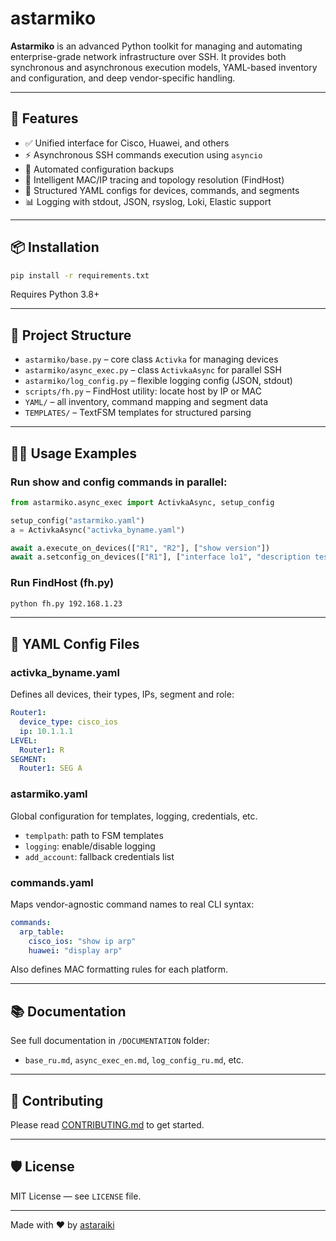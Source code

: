 # astarmiko

**Astarmiko** is an advanced Python toolkit for managing and automating enterprise-grade network infrastructure over SSH. It provides both synchronous and asynchronous execution models, YAML-based inventory and configuration, and deep vendor-specific handling.

---

## 🚀 Features

* ✅ Unified interface for Cisco, Huawei, and others
* ⚡ Asynchronous SSH commands execution using `asyncio`
* 🔄 Automated configuration backups
* 🧠 Intelligent MAC/IP tracing and topology resolution (FindHost)
* 📁 Structured YAML configs for devices, commands, and segments
* 📊 Logging with stdout, JSON, rsyslog, Loki, Elastic support

---

## 📦 Installation

```bash
pip install -r requirements.txt
```

Requires Python 3.8+

---

## 📂 Project Structure

* `astarmiko/base.py` – core class `Activka` for managing devices
* `astarmiko/async_exec.py` – class `ActivkaAsync` for parallel SSH
* `astarmiko/log_config.py` – flexible logging config (JSON, stdout)
* `scripts/fh.py` – FindHost utility: locate host by IP or MAC
* `YAML/` – all inventory, command mapping and segment data
* `TEMPLATES/` – TextFSM templates for structured parsing

---

## 🧑‍💻 Usage Examples

### Run show and config commands in parallel:

```python
from astarmiko.async_exec import ActivkaAsync, setup_config

setup_config("astarmiko.yaml")
a = ActivkaAsync("activka_byname.yaml")

await a.execute_on_devices(["R1", "R2"], ["show version"])
await a.setconfig_on_devices(["R1"], ["interface lo1", "description test"])
```

### Run FindHost (fh.py)

```bash
python fh.py 192.168.1.23
```

---

## 📘 YAML Config Files

### activka\_byname.yaml

Defines all devices, their types, IPs, segment and role:

```yaml
Router1:
  device_type: cisco_ios
  ip: 10.1.1.1
LEVEL:
  Router1: R
SEGMENT:
  Router1: SEG A
```

### astarmiko.yaml

Global configuration for templates, logging, credentials, etc.

* `templpath`: path to FSM templates
* `logging`: enable/disable logging
* `add_account`: fallback credentials list

### commands.yaml

Maps vendor-agnostic command names to real CLI syntax:

```yaml
commands:
  arp_table:
    cisco_ios: "show ip arp"
    huawei: "display arp"
```

Also defines MAC formatting rules for each platform.

---

## 📚 Documentation

See full documentation in `/DOCUMENTATION` folder:

* `base_ru.md`, `async_exec_en.md`, `log_config_ru.md`, etc.

---

## 🙌 Contributing

Please read [CONTRIBUTING.md](CONTRIBUTING.md) to get started.

---

## 🛡 License

MIT License — see `LICENSE` file.

---

Made with ❤️ by [astaraiki](https://github.com/astaraiki)

